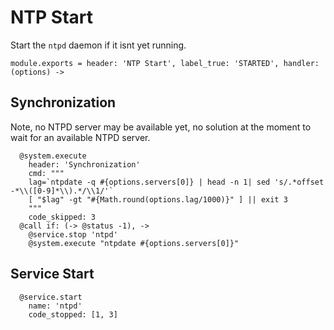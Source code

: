 
# NTP Start

Start the `ntpd` daemon if it isnt yet running.

    module.exports = header: 'NTP Start', label_true: 'STARTED', handler: (options) ->

## Synchronization

Note, no NTPD server may be available yet, no solution at the moment
to wait for an available NTPD server.

      @system.execute
        header: 'Synchronization'
        cmd: """
        lag=`ntpdate -q #{options.servers[0]} | head -n 1| sed 's/.*offset -*\\([0-9]*\\).*/\\1/'`
        [ "$lag" -gt "#{Math.round(options.lag/1000)}" ] || exit 3
        """
        code_skipped: 3
      @call if: (-> @status -1), ->
        @service.stop 'ntpd'
        @system.execute "ntpdate #{options.servers[0]}"

## Service Start

      @service.start
        name: 'ntpd'
        code_stopped: [1, 3]
